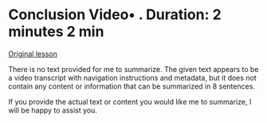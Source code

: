 # Conclusion Video• . Duration: 2 minutes 2 min

[Original lesson](https://www.coursera.org/learn/uol-fundamentals-of-computer-science/lecture/OWIlT/conclusion)

There is no text provided for me to summarize. The given text appears to be a video transcript with navigation instructions and metadata, but it does not contain any content or information that can be summarized in 8 sentences.

If you provide the actual text or content you would like me to summarize, I will be happy to assist you.

